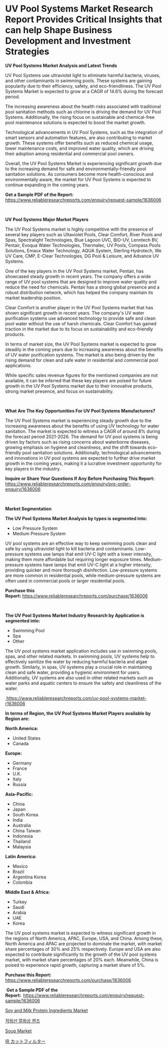 <p><h1>UV Pool Systems Market Research Report Provides Critical Insights that can help Shape Business Development and Investment Strategies</h1></p><p><strong>UV Pool Systems Market Analysis and Latest Trends</strong></p>
<p><p>UV Pool Systems use ultraviolet light to eliminate harmful bacteria, viruses, and other contaminants in swimming pools. These systems are gaining popularity due to their efficiency, safety, and eco-friendliness. The UV Pool Systems Market is expected to grow at a CAGR of 14.6% during the forecast period.</p><p>The increasing awareness about the health risks associated with traditional pool sanitation methods such as chlorine is driving the demand for UV Pool Systems. Additionally, the rising focus on sustainable and chemical-free pool maintenance solutions is expected to boost the market growth.</p><p>Technological advancements in UV Pool Systems, such as the integration of smart sensors and automation features, are also contributing to market growth. These systems offer benefits such as reduced chemical usage, lower maintenance costs, and improved water quality, which are driving their adoption among residential and commercial pool owners.</p><p>Overall, the UV Pool Systems Market is experiencing significant growth due to the increasing demand for safe and environmentally-friendly pool sanitation solutions. As consumers become more health-conscious and environmentally aware, the market for UV Pool Systems is expected to continue expanding in the coming years.</p></p>
<p><strong>Get a Sample PDF of the Report:&nbsp;</strong> <a href="https://www.reliableresearchreports.com/enquiry/request-sample/1636006">https://www.reliableresearchreports.com/enquiry/request-sample/1636006</a></p>
<p>&nbsp;</p>
<p><strong>UV Pool Systems Major Market Players</strong></p>
<p><p>The UV Pool Systems market is highly competitive with the presence of several key players such as Ultaviolet Pools, Clear Comfort, River Pools and Spas, Spectralight Technologies, Blue Lagoon UVC, BIO-UV, Lenntech BV, Pentair, Evoqua Water Technologies, Thermalec, UV Pools, Compass Pools Solutions, Emaux Water Technology, AQUA System, Sterling Hydrotech, We UV Care, CMP, E-Clear Technologies, DG Pool & Leisure, and Advance UV Systems.</p><p>One of the key players in the UV Pool Systems market, Pentair, has showcased steady growth in recent years. The company offers a wide range of UV pool systems that are designed to improve water quality and reduce the need for chemicals. Pentair has a strong global presence and a robust distribution network, which has helped the company maintain its market leadership position.</p><p>Clear Comfort is another player in the UV Pool Systems market that has shown significant growth in recent years. The company's UV water purification systems use advanced technology to provide safe and clean pool water without the use of harsh chemicals. Clear Comfort has gained traction in the market due to its focus on sustainability and eco-friendly products.</p><p>In terms of market size, the UV Pool Systems market is expected to grow steadily in the coming years due to increasing awareness about the benefits of UV water purification systems. The market is also being driven by the rising demand for clean and safe water in residential and commercial pool applications.</p><p>While specific sales revenue figures for the mentioned companies are not available, it can be inferred that these key players are poised for future growth in the UV Pool Systems market due to their innovative products, strong market presence, and focus on sustainability.</p></p>
<p>&nbsp;</p>
<p><strong>What Are The Key Opportunities For UV Pool Systems Manufacturers?</strong></p>
<p><p>The UV Pool Systems market is experiencing steady growth due to the increasing awareness about the benefits of using UV technology for water sanitation. The market is expected to witness a CAGR of around 8% during the forecast period 2021-2026. The demand for UV pool systems is being driven by factors such as rising concerns about waterborne diseases, growing emphasis on hygiene and cleanliness, and the shift towards eco-friendly pool sanitation solutions. Additionally, technological advancements and innovations in UV pool systems are expected to further drive market growth in the coming years, making it a lucrative investment opportunity for key players in the industry.</p></p>
<p><strong>Inquire or Share Your Questions If Any Before Purchasing This Report:</strong> <a href="https://www.reliableresearchreports.com/enquiry/pre-order-enquiry/1636006">https://www.reliableresearchreports.com/enquiry/pre-order-enquiry/1636006</a></p>
<p>&nbsp;</p>
<p><strong>Market Segmentation</strong></p>
<p><strong>The UV Pool Systems Market Analysis by types is segmented into:</strong></p>
<p><ul><li>Low Pressure System</li><li>Medium Pressure System</li></ul></p>
<p><p>UV pool systems are an effective way to keep swimming pools clean and safe by using ultraviolet light to kill bacteria and contaminants. Low-pressure systems use lamps that emit UV-C light with a lower intensity, making them more affordable but requiring longer exposure times. Medium-pressure systems have lamps that emit UV-C light at a higher intensity, providing quicker and more thorough disinfection. Low-pressure systems are more common in residential pools, while medium-pressure systems are often used in commercial pools or larger residential pools.</p></p>
<p><strong>Purchase this Report:&nbsp;</strong><a href="https://www.reliableresearchreports.com/purchase/1636006">https://www.reliableresearchreports.com/purchase/1636006</a></p>
<p>&nbsp;</p>
<p><strong>The UV Pool Systems Market Industry Research by Application is segmented into:</strong></p>
<p><ul><li>Swimming Pool</li><li>Spa</li><li>Other</li></ul></p>
<p><p>The UV pool systems market application includes use in swimming pools, spas, and other related markets. In swimming pools, UV systems help to effectively sanitize the water by reducing harmful bacteria and algae growth. Similarly, in spas, UV systems play a crucial role in maintaining clean and safe water, providing a hygienic environment for users. Additionally, UV systems are also used in other related markets such as water parks and aquatic centers to ensure the safety and cleanliness of the water.</p></p>
<p><a href="https://www.reliableresearchreports.com/uv-pool-systems-market-r1636006">&nbsp;https://www.reliableresearchreports.com/uv-pool-systems-market-r1636006</a></p>
<p><strong>In terms of Region, the UV Pool Systems Market Players available by Region are:</strong></p>
<p>
    <p> <strong> North America: </strong>
        <ul>
            <li>United States</li>
            <li>Canada</li>
        </ul>
        </p> 
    <p> <strong> Europe: </strong>
        <ul>
            <li>Germany</li>
            <li>France</li>
            <li>U.K.</li>
            <li>Italy</li>
            <li>Russia</li>
        </ul>
        </p> 
    <p> <strong> Asia-Pacific: </strong>
        <ul>
            <li>China</li>
            <li>Japan</li>
            <li>South Korea</li>
            <li>India</li>
            <li>Australia</li>
            <li>China Taiwan</li>
            <li>Indonesia</li>
            <li>Thailand</li>
            <li>Malaysia</li>
        </ul>
        </p> 
    <p> <strong> Latin America: </strong>
        <ul>
            <li>Mexico</li>
            <li>Brazil</li>
            <li>Argentina Korea</li>
            <li>Colombia</li>
        </ul>
        </p> 
    <p> <strong> Middle East & Africa: </strong>
        <ul>
            <li>Turkey</li>
            <li>Saudi</li>
            <li>Arabia</li>
            <li>UAE</li>
            <li>Korea</li>
        </ul>
    </p>
    </p>
<p><p>The UV pool systems market is expected to witness significant growth in the regions of North America, APAC, Europe, USA, and China. Among these, North America and APAC are projected to dominate the market, with market share percentages of 30% and 25% respectively. Europe and USA are also expected to contribute significantly to the growth of the UV pool systems market, with market share percentages of 20% each. Meanwhile, China is poised to experience rapid growth, capturing a market share of 5%.</p></p>
<p><strong>Purchase this Report: </strong><a href="https://www.reliableresearchreports.com/purchase/1636006">https://www.reliableresearchreports.com/purchase/1636006</a></p>
<p>&nbsp;<strong>Get a Sample PDF of the Report:&nbsp;&nbsp;</strong><a href="https://www.reliableresearchreports.com/enquiry/request-sample/1636006">https://www.reliableresearchreports.com/enquiry/request-sample/1636006</a></p>
<p><strong></strong></p>
<p><p><a href="https://github.com/RyleeBauch2023/Market-Research-Report-List-1/blob/main/soy-and-milk-protein-ingredients-market.md">Soy and Milk Protein Ingredients Market</a></p><p><a href="https://github.com/Nicolasrown5/Market-Research-Report-List-1/blob/main/3603814163974.md">적외선 열화상 렌즈</a></p><p><a href="https://github.com/jodemen/Market-Research-Report-List-3/blob/main/soup-market.md">Soup Market</a></p><p><a href="https://github.com/WhitneyMurphy1982/Market-Research-Report-List-1/blob/main/7914654153509.md">IR カットフィルター</a></p></p>
